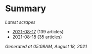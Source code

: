 # Summary
*Latest scrapes*
* [2021-08-17](https://github.com/nuuuwan/news_lk/blob/data/news_lk.2021-08-17.json) (139 articles)
* [2021-08-18](https://github.com/nuuuwan/news_lk/blob/data/news_lk.2021-08-18.json) (35 articles)

*Generated at 05:08AM, August 18, 2021*
